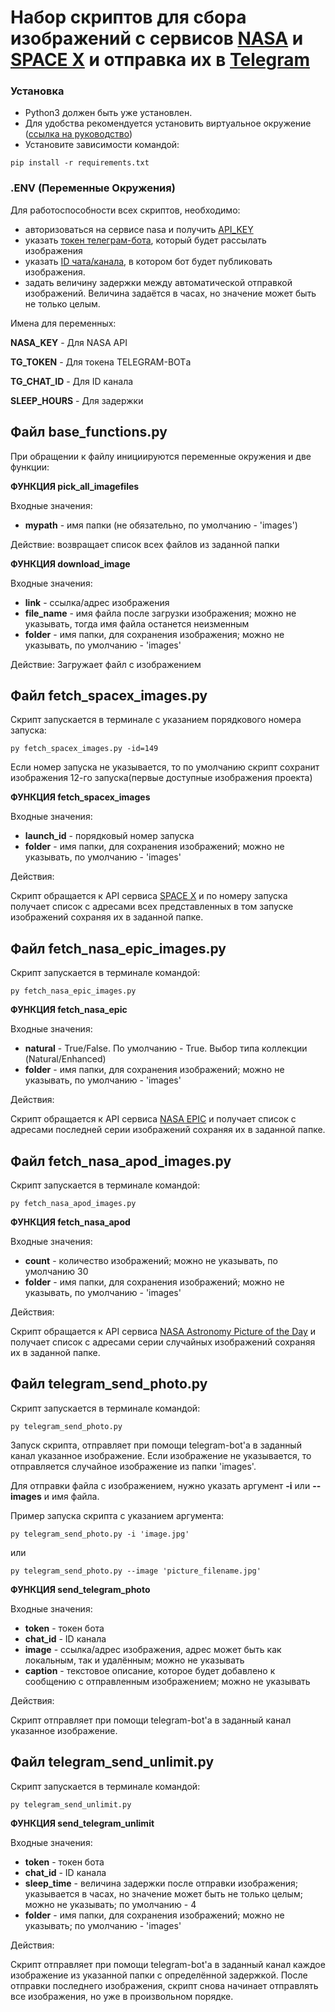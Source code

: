 # Набор скриптов для сбора изображений с сервисов [NASA](https://www.nasa.gov/)  и [SPACE X](https://www.spacex.com/) и отправка их в [Telegram](https://t.me/)

### Установка
- Python3 должен быть уже установлен.
- Для удобства рекомендуется установить виртуальное окружение ([ссылка на руководство](https://fixmypc.ru/post/sozdanie-virtualnogo-okruzheniia-v-python-3-s-venv-i-virtualenv/?ysclid=l7udz3aqdd57938214#efd7))
- Установите зависимости командой:
```
pip install -r requirements.txt
```

### .ENV (Переменные Окружения)

Для работоспособности всех скриптов, необходимо:
- авторизоваться на сервисе nasa и получить [API_KEY](https://api.nasa.gov/)
- указать [токен телеграм-бота](https://t.me/botfather), который будет рассылать изображения
- указать [ID чата/канала](https://lumpics.ru/how-find-out-chat-id-in-telegram/), в котором бот будет публиковать изображения.
- задать величину задержки между автоматической отправкой изображений. Величина задаётся в часах, но значение может быть не только целым.

Имена для переменных:

**NASA_KEY** - Для NASA API

**TG_TOKEN** - Для токена TELEGRAM-BOTа

**TG_CHAT_ID** - Для ID канала

**SLEEP_HOURS** - Для задержки

## Файл base_functions.py

При обращении к файлу инициируются переменные окружения и две функции:

**ФУНКЦИЯ pick_all_imagefiles**

Входные значения: 

- **mypath** - имя папки (не обязательно, по умолчанию - 'images')

Действие: возвращает список всех файлов из заданной папки

**ФУНКЦИЯ download_image**

Входные значения:

- **link** - ссылка/адрес изображения
- **file_name** - имя файла после загрузки изображения; можно не указывать, тогда имя файла останется неизменным
- **folder** - имя папки, для сохранения изображения; можно не указывать, по умолчанию - 'images'

Действие: Загружает файл с изображением

## Файл fetch_spacex_images.py

Скрипт запускается в терминале с указанием порядкового номера запуска:
```
py fetch_spacex_images.py -id=149
```
Если номер запуска не указывается, то по умолчанию скрипт сохранит изображения 12-го запуска(первые доступные изображения проекта)

**ФУНКЦИЯ fetch_spacex_images**

Входные значения:

- **launch_id** - порядковый номер запуска
- **folder** - имя папки, для сохранения изображений; можно не указывать, по умолчанию - 'images'

Действия:

Скрипт обращается к API сервиса [SPACE X](https://www.spacex.com/) и по номеру запуска получает список с адресами всех представленных в том запуске изображений сохраняя их в заданной папке.

## Файл fetch_nasa_epic_images.py

Скрипт запускается в терминале командой:
```
py fetch_nasa_epic_images.py
```

**ФУНКЦИЯ fetch_nasa_epic**

Входные значения:

- **natural** - True/False. По умолчанию - True. Выбор типа коллекции (Natural/Enhanced)
- **folder** - имя папки, для сохранения изображений; можно не указывать, по умолчанию - 'images'

Действия:

Скрипт обращается к API сервиса [NASA EPIC](https://epic.gsfc.nasa.gov/) и получает список с адресами последней серии изображений сохраняя их в заданной папке.

## Файл fetch_nasa_apod_images.py

Скрипт запускается в терминале командой:
```
py fetch_nasa_apod_images.py
```

**ФУНКЦИЯ fetch_nasa_apod**

Входные значения:

- **count** - количество изображений; можно не указывать, по умолчанию 30
- **folder** - имя папки, для сохранения изображений; можно не указывать, по умолчанию - 'images'

Действия:

Скрипт обращается к API сервиса [NASA Astronomy Picture of the Day](https://epic.gsfc.nasa.gov/) и получает список с адресами серии случайных изображений сохраняя их в заданной папке.

## Файл telegram_send_photo.py

Скрипт запускается в терминале командой:
```
py telegram_send_photo.py
```

Запуск скрипта, отправляет при помощи telegram-bot'а в заданный канал указанное изображение. Если изображение не указывается, то отправляется случайное изображение из папки 'images'.

Для отправки файла с изображением, нужно указать аргумент **-i** или **--images** и имя файла.

Пример запуска скрипта с указанием аргумента:
```
py telegram_send_photo.py -i 'image.jpg'
```
или
```
py telegram_send_photo.py --image 'picture_filename.jpg'
```

**ФУНКЦИЯ send_telegram_photo**

Входные значения:

- **token** - токен бота
- **chat_id** - ID канала
- **image** - ссылка/адрес изображения, адрес может быть как локальным, так и удалённым; можно не указывать
- **caption** - текстовое описание, которое будет добавлено к сообщению с отправленным изображением;  можно не указывать

Действия:

Скрипт отправляет при помощи telegram-bot'а в заданный канал указанное изображение.

## Файл telegram_send_unlimit.py

Скрипт запускается в терминале командой:
```
py telegram_send_unlimit.py
```

**ФУНКЦИЯ send_telegram_unlimit**

Входные значения:

- **token** - токен бота
- **chat_id** - ID канала
- **sleep_time** - величина задержки после отправки изображения; указывается в часах, но значение может быть не только целым; можно не указывать; по умолчанию - 4
- **folder** - имя папки, для сохранения изображений; можно не указывать; по умолчанию - 'images'

Действия:

Скрипт отправляет при помощи telegram-bot'а в заданный канал каждое изображение из указанной папки с определённой задержкой. После отправки последнего изображения, скрипт снова начинает отправлять все изображения, но уже в произвольном порядке.
